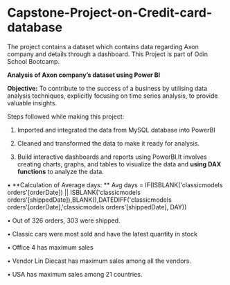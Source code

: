 # Capstone-Project-on-Credit-card-database
The project contains a dataset which contains data regarding Axon company and details through a dashboard. This Project is part of Odin School Bootcamp.

**Analysis of Axon company’s dataset using Power BI**

**Objective:** To contribute to the success of a business by utilising data analysis techniques, explicitly focusing on time series analysis, to provide valuable insights.

Steps followed while making this project:

1. Imported and integrated the data from MySQL database into PowerBI 

2. Cleaned and transformed the data to make it ready for analysis.

3. Build interactive dashboards and reports using PowerBI.It involves creating charts, graphs, and tables to visualize the data and **using DAX functions** to analyze the data.
   
•	**Calculation of Average days: **
Avg days = IF(ISBLANK('classicmodels orders'[orderDate]) || ISBLANK('classicmodels orders'[shippedDate]),BLANK(),DATEDIFF('classicmodels orders'[orderDate],'classicmodels orders'[shippedDate], DAY))	

•	Out of 326 orders, 303 were shipped. 

•	Classic cars were most sold and have the latest quantity in stock

•	Office 4 has maximum sales

•	Vendor Lin Diecast has maximum sales among all the vendors.

•	USA has maximum sales among 21 countries.
